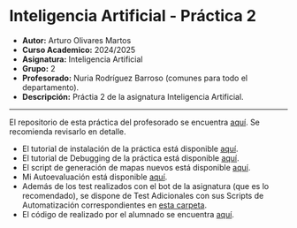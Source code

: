 <br>

# Inteligencia Artificial - Práctica 2

- **Autor:** Arturo Olivares Martos
- **Curso Academico:** 2024/2025
- **Asignatura:** Inteligencia Artificial
- **Grupo:** 2
- **Profesorado:** Nuria Rodríguez Barroso (comunes para todo el departamento).
- **Descripción:** Práctia 2 de la asignatura Inteligencia Artificial.

---

El repositorio de esta práctica del profesorado se encuentra [aquí](https://github.com/ugr-ccia-IA/practica2). Se recomienda revisarlo en detalle.
- El tutorial de instalación de la práctica está disponible [aquí](./README_Profesorado.md).
- El tutorial de Debugging de la práctica está disponible [aquí](./debug_tutorial/README.md).
- El script de generación de mapas nuevos está disponible [aquí](./belkan_editor_v2.py).
- Mi Autoevaluación está disponible [aquí](./Autoevaluacion.pdf).
- Además de los test realizados con el bot de la asignatura (que es lo recomendado), se dispone de Test Adicionales con sus Scripts de Automatización correspondientes en [esta carpeta](./Tests/).
- El código de realizado por el alumnado se encuentra [aquí](./Comportamientos_Jugador/).